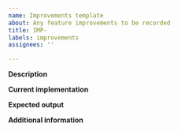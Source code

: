 ```yaml
---
name: Improvements template
about: Any feature improvements to be recorded
title: IMP-
labels: improvements
assignees: ''

---
```


**Description**

**Current implementation**

**Expected output**

**Additional information**